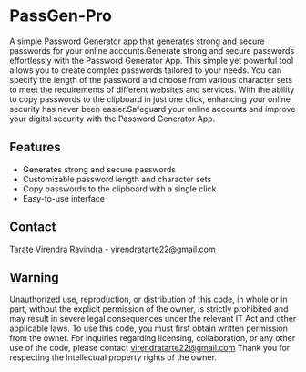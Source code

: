 # PassGen-Pro

A simple Password Generator app that generates strong and secure passwords for your online accounts.Generate strong and secure passwords effortlessly with the Password Generator App. This simple yet powerful tool allows you to create complex passwords tailored to your needs. You can specify the length of the password and choose from various character sets to meet the requirements of different websites and services. With the ability to copy passwords to the clipboard in just one click, enhancing your online security has never been easier.Safeguard your online accounts and improve your digital security with the Password Generator App.


## Features

- Generates strong and secure passwords
- Customizable password length and character sets
- Copy passwords to the clipboard with a single click
- Easy-to-use interface


## Contact
Tarate Virendra Ravindra - virendratarte22@gmail.com


## Warning
Unauthorized use, reproduction, or distribution of this code, in whole or in part, without the explicit permission of the owner, is strictly prohibited and may result in severe legal consequences under the relevant IT Act and other applicable laws.
To use this code, you must first obtain written permission from the owner. For inquiries regarding licensing, collaboration, or any other use of the code, please contact virendratarte22@gmail.com
Thank you for respecting the intellectual property rights of the owner.
